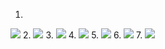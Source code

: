 
1.
![](images/Earthquake_Epicenters_OttawaMontreal-1.png)
2.
![](images/Nunavut_Communities-1.png)
3.
![](images/Carleton_University_DSM_DEM-1.png)
4.
![](images/Carleton_University_DSM_ElevationDifference-1.png)
5.
![](images/Carleton_DSM_Elevation-1.png)
6.
![](images/Carleton_DEM_Elevation-1.png)
7.
![](images/Ontario_Soilspng.png)
